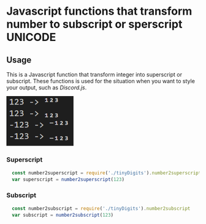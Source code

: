 # Javascript functions that transform number to subscript or sperscript **UNICODE**
## Usage
This is a Javascript function that transform integer into superscript or subscript.
These functions is used for the situation when you want to style your output, such as *Discord.js*.

![plot](./example.PNG)
### Superscript
```Javascript
  const number2superscript = require('./tinyDigits').number2superscript
  var superscript = number2superscript(123)
```

### Subscript
```Javascript
  const number2subscript = require('./tinyDigits').number2subscript
  var subscript = number2subscript(123)
```
